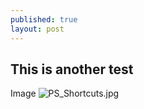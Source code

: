 ```yaml
---
published: true
layout: post
---
```

## This is another test

Image
![PS_Shortcuts.jpg]({{site.url}}/assets/PS_Shortcuts.jpg)

